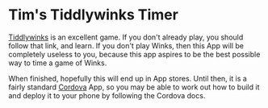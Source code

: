 # Tim's Tiddlywinks Timer

[Tiddlywinks](http://www.etwa.org/) is an excellent game. If you don't already play, you should follow that link,
and learn. If you don't play Winks, then this App will be completely useless to you, because this app aspires to
be the best possible way to time a game of Winks.

When finished, hopefully this will end up in App stores. Until then,
it is a fairly standard [Cordova](https://cordova.apache.org) App, so you may be able to work
out how to build it and deploy it to your phone by following the Cordova docs.
